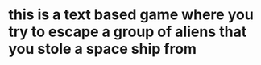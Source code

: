 # this is a text based game where you try to escape a group of aliens that you stole a space ship from 
